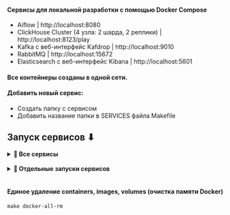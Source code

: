 #### Сервисы для локальной разработки с помощью Docker Compose
- Aiflow | http://localhost:8080
- ClickHouse Cluster (4 узла: 2 шарда, 2 реплики) | http://localhost:8123/play 
- Kafka c веб-интерфейс Kafdrop | http://localhost:9010
- RabbitMQ | http://localhost:15672
- Elasticsearch c веб-интерфейс Kibana | http://localhost:5601





#### Все контейнеры созданы в одной сети.

#### Добавить новый сервис:
- Создать папку с сервисом
- Добавить название папки в SERVICES файла Makefile

## Запуск сервисов ⬇

<div aligin='left' id="all_services">
<details>
<summary align="left"> <strong>🔶 Все сервисы</strong></summary>

### Запуск (со сборкой) всех сервисов
```shell
make build
```

### Запуск (без сборки) всех сервисов
```shell
make up
```

### Остановка всех сервисов
```shell
make down
```


</details>
</div>
<br>

<div aligin='left' id="one_services">
<details>
<summary align="left"> <strong>🔷 Отдельные запуски сервисов</strong></summary>

<br>

<div aligin='left' id="Airflow">
<details>
<summary align="left"> <strong>Airflow</strong></summary>

### Запуск (со сборкой) 
```shell
make build-airflow 
```

### Запуск (без сборки)
```shell
make up-airflow
```

### Остановка
```shell
make down-airflow
```

</details>
</div>


<br>

<div aligin='left' id="ClickHouse_Cluster">
<details>
<summary align="left"> <strong>ClickHouse Cluster</strong></summary>

### Запуск (со сборкой) 
```shell
make build-clickhouse-cluster 
```

### Запуск (без сборки)
```shell
make up-clickhouse-cluster
```

### Остановка
```shell
make down-clickhouse-cluster
```

</details>
</div>


<br>

<div aligin='left' id="Kafka">
<details>
<summary align="left"> <strong>Kafka</strong></summary>


### Запуск (со сборкой) 
```shell
make build-kafka 
```

### Запуск (без сборки)
```shell
make up-kafka
```

### Остановка
```shell
make down-kafka
```

</details>
</div>


<br>

<div aligin='left' id="RabbitMQ">
<details>
<summary align="left"> <strong>RabbitMQ</strong></summary>

### Запуск (со сборкой) 
```shell
make build-rabbitmq 
```

### Запуск (без сборки)
```shell
make up-rabbitmq
```

### Остановка
```shell
make down-rabbitmq
```
</details>
</div>


<br>

<div aligin='left' id="Elasticsearch ">
<details>
<summary align="left"> <strong>Elasticsearch </strong></summary>

### Запуск (со сборкой) 
```shell
make build-elasticsearch 
```

### Запуск (без сборки)
```shell
make up-elasticsearch
```

### Остановка
```shell
make down-elasticsearch
```
</details>
</div>

<br>

<div aligin='left' id="DBT">
<details>
<summary align="left"> <strong>DBT </strong></summary>

### Запуск (со сборкой) 
```shell
make build-dbt
```

### Запуск (без сборки)
```shell
make up-dbt
```

### Остановка
```shell
make down-dbt
```
</details>
</div>


</details>
</div>


<br>

#### Единое удаление containers, images, volumes (очистка памяти Docker)
```shell
make docker-all-rm
```